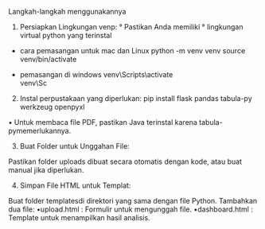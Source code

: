 Langkah-langkah menggunakannya

1. Persiapkan Lingkungan venp:
° Pastikan Anda memiliki
° lingkungan virtual python yang terinstal 

* cara pemasangan untuk mac dan Linux 
python -m venv venv
source venv/bin/activate

* pemasangan di windows
venv\\Scripts\\activate  
venv\\Sc

2. Instal perpustakaan yang diperlukan:
pip install flask pandas tabula-py werkzeug openpyxl

• Untuk membaca file PDF, pastikan Java terinstal karena tabula-pymemerlukannya.

3. Buat Folder untuk Unggahan File:

Pastikan folder uploads dibuat secara otomatis dengan kode, atau buat manual jika diperlukan.

4. Simpan File HTML untuk Templat:

Buat folder templatesdi direktori yang sama dengan file Python.
Tambahkan dua file:
•upload.html : Formulir untuk mengunggah file.
•dashboard.html : Template untuk menampilkan hasil analisis.
